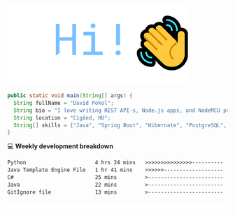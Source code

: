 ![Hi!](assets/images/hi.png)

```java
public static void main(String[] args) {
  String fullName = "David Pokol";
  String bio = "I love writing REST API-s, Node.js apps, and NodeMCU programs";
  String location = "Cigánd, HU";
  String[] skills = {"Java", "Spring Boot", "Hibernate", "PostgreSQL", "Git"};
}
```

💻 **Weekly development breakdown**
<!--START_SECTION:waka-->

```txt
Python                      4 hrs 24 mins   >>>>>>>>>>>>>>>----------   58.95 %
Java Template Engine File   1 hr 41 mins    >>>>>>-------------------   22.74 %
C#                          25 mins         >------------------------   05.60 %
Java                        22 mins         >------------------------   05.03 %
GitIgnore file              13 mins         >------------------------   02.91 %
```

<!--END_SECTION:waka-->

![footer](assets/images/footer.png)
